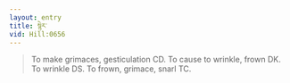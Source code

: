 ```yaml
---
layout: entry
title: སྙེར་
vid: Hill:0656
---
```

> To make grimaces, gesticulation CD. To cause to wrinkle, frown DK. To wrinkle DS. To frown, grimace, snarl TC.
